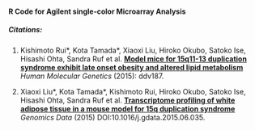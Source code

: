 #### R Code for Agilent single-color Microarray Analysis 


##### Citations: 

1. Kishimoto Rui\*, Kota Tamada\*, Xiaoxi Liu, Hiroko Okubo, Satoko Ise, Hisashi Ohta, Sandra Ruf et al. [**Model mice for 15q11-13 duplication syndrome exhibit late onset obesity and altered lipid metabolism**](http://hmg.oxfordjournals.org/content/early/2015/05/21/hmg.ddv187.short) _Human Molecular Genetics_ (2015): ddv187.

2.  Xiaoxi Liu\*, Kota Tamada\*, Kishimoto Rui, Hiroko Okubo, Satoko Ise, Hisashi Ohta, Sandra Ruf et al. [**Transcriptome profiling of white adipose tissue in a mouse model for 15q duplication syndrome**](http://www.sciencedirect.com/science/article/pii/S2213596015001452) _Genomics Data_ (2015) DOI:10.1016/j.gdata.2015.06.035.



